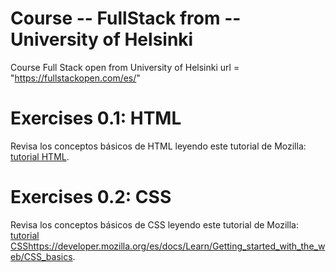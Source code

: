 # Course -- FullStack from --University of Helsinki
Course Full Stack open from University of Helsinki
url = "https://fullstackopen.com/es/"

# Exercises 0.1: HTML
Revisa los conceptos básicos de HTML leyendo este tutorial de Mozilla: [tutorial HTML](https://developer.mozilla.org/es/docs/Learn/Getting_started_with_the_web/HTML_basics).

# Exercises 0.2: CSS
Revisa los conceptos básicos de CSS leyendo este tutorial de Mozilla: [tutorial CSS](https://developer.mozilla.org/es/docs/Learn/Getting_started_with_the_web/CSS_basics)https://developer.mozilla.org/es/docs/Learn/Getting_started_with_the_web/CSS_basics.

